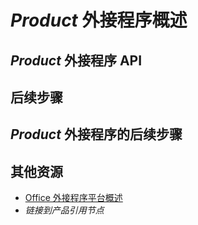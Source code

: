 # *Product* 外接程序概述

<!-- For an example, see [Word add-ins overview](https://dev.office.com/docs/add-ins/word/word-add-ins-programming-overview).

-->

<!-- Introduction:

- Describe common scenarios.
- Describe what add-ins can do.
- Include an image of an add-in that illustrates scenario/best practices.
- Specify target platforms.

-->

## *Product* 外接程序 API

<!-- Introduce the APIs used to develop add-ins, including client-specific APIs and Office.js. Explain the scenarios in which to use them. Link to relevant reference documentation.

-->

## 后续步骤

<!-- Link to Getting started content and other relevant topics - Design, best practices, manifest documentation.

-->

## *Product* 外接程序的后续步骤

<!-- Describe and link to APIs available on Open Spec page. Link to change log if applicable. Provide a roadmap for new APIs and features.

-->

## 其他资源

- [Office 外接程序平台概述](../overview/office-add-ins.md)
- *链接到产品引用节点*



